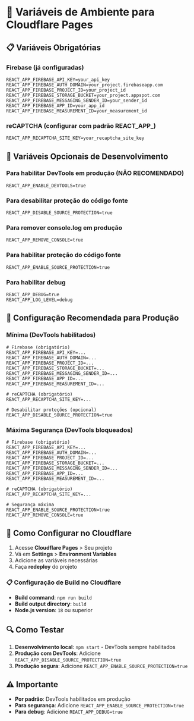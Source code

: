 # 🔧 Variáveis de Ambiente para Cloudflare Pages

## 📋 **Variáveis Obrigatórias**

### Firebase (já configuradas)
```
REACT_APP_FIREBASE_API_KEY=your_api_key
REACT_APP_FIREBASE_AUTH_DOMAIN=your_project.firebaseapp.com
REACT_APP_FIREBASE_PROJECT_ID=your_project_id
REACT_APP_FIREBASE_STORAGE_BUCKET=your_project.appspot.com
REACT_APP_FIREBASE_MESSAGING_SENDER_ID=your_sender_id
REACT_APP_FIREBASE_APP_ID=your_app_id
REACT_APP_FIREBASE_MEASUREMENT_ID=your_measurement_id
```

### reCAPTCHA (configurar com padrão REACT_APP_)
```
REACT_APP_RECAPTCHA_SITE_KEY=your_recaptcha_site_key
```

## 🔧 **Variáveis Opcionais de Desenvolvimento**

### Para habilitar DevTools em produção (NÃO RECOMENDADO)
```
REACT_APP_ENABLE_DEVTOOLS=true
```

### Para desabilitar proteção do código fonte
```
REACT_APP_DISABLE_SOURCE_PROTECTION=true
```

### Para remover console.log em produção
```
REACT_APP_REMOVE_CONSOLE=true
```

### Para habilitar proteção do código fonte
```
REACT_APP_ENABLE_SOURCE_PROTECTION=true
```

### Para habilitar debug
```
REACT_APP_DEBUG=true
REACT_APP_LOG_LEVEL=debug
```

## 🎯 **Configuração Recomendada para Produção**

### Mínima (DevTools habilitados)
```
# Firebase (obrigatório)
REACT_APP_FIREBASE_API_KEY=...
REACT_APP_FIREBASE_AUTH_DOMAIN=...
REACT_APP_FIREBASE_PROJECT_ID=...
REACT_APP_FIREBASE_STORAGE_BUCKET=...
REACT_APP_FIREBASE_MESSAGING_SENDER_ID=...
REACT_APP_FIREBASE_APP_ID=...
REACT_APP_FIREBASE_MEASUREMENT_ID=...

# reCAPTCHA (obrigatório)
REACT_APP_RECAPTCHA_SITE_KEY=...

# Desabilitar proteções (opcional)
REACT_APP_DISABLE_SOURCE_PROTECTION=true
```

### Máxima Segurança (DevTools bloqueados)
```
# Firebase (obrigatório)
REACT_APP_FIREBASE_API_KEY=...
REACT_APP_FIREBASE_AUTH_DOMAIN=...
REACT_APP_FIREBASE_PROJECT_ID=...
REACT_APP_FIREBASE_STORAGE_BUCKET=...
REACT_APP_FIREBASE_MESSAGING_SENDER_ID=...
REACT_APP_FIREBASE_APP_ID=...
REACT_APP_FIREBASE_MEASUREMENT_ID=...

# reCAPTCHA (obrigatório)
REACT_APP_RECAPTCHA_SITE_KEY=...

# Segurança máxima
REACT_APP_ENABLE_SOURCE_PROTECTION=true
REACT_APP_REMOVE_CONSOLE=true
```

## 🚀 **Como Configurar no Cloudflare**

1. Acesse **Cloudflare Pages** > Seu projeto
2. Vá em **Settings** > **Environment Variables**
3. Adicione as variáveis necessárias
4. Faça **redeploy** do projeto

### 📋 **Configuração de Build no Cloudflare**

- **Build command**: `npm run build`
- **Build output directory**: `build`
- **Node.js version**: `18` ou superior

## 🔍 **Como Testar**

1. **Desenvolvimento local**: `npm start` - DevTools sempre habilitados
2. **Produção com DevTools**: Adicione `REACT_APP_DISABLE_SOURCE_PROTECTION=true`
3. **Produção segura**: Adicione `REACT_APP_ENABLE_SOURCE_PROTECTION=true`

## ⚠️ **Importante**

- **Por padrão**: DevTools habilitados em produção
- **Para segurança**: Adicione `REACT_APP_ENABLE_SOURCE_PROTECTION=true`
- **Para debug**: Adicione `REACT_APP_DEBUG=true`
